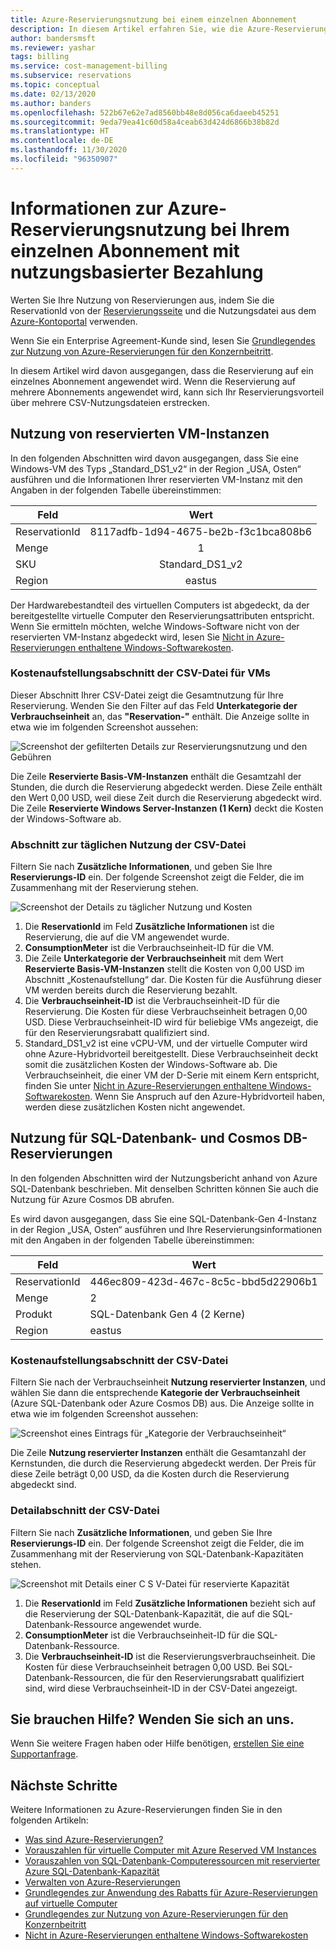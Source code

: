 ```yaml
---
title: Azure-Reservierungsnutzung bei einem einzelnen Abonnement
description: In diesem Artikel erfahren Sie, wie die Azure-Reservierung für Ihr einzelnes Abonnement mit nutzungsbasierter Bezahlung angewendet wird.
author: bandersmsft
ms.reviewer: yashar
tags: billing
ms.service: cost-management-billing
ms.subservice: reservations
ms.topic: conceptual
ms.date: 02/13/2020
ms.author: banders
ms.openlocfilehash: 522b67e62e7ad8560bb48e8d056ca6daeeb45251
ms.sourcegitcommit: 9eda79ea41c60d58a4ceab63d424d6866b38b82d
ms.translationtype: HT
ms.contentlocale: de-DE
ms.lasthandoff: 11/30/2020
ms.locfileid: "96350907"
---
```

# <a name="understand-azure-reservation-usage-for-your-individual-subscription-with-pay-as-you-go-rates-subscription"></a>Informationen zur Azure-Reservierungsnutzung bei Ihrem einzelnen Abonnement mit nutzungsbasierter Bezahlung

Werten Sie Ihre Nutzung von Reservierungen aus, indem Sie die ReservationId von der [Reservierungsseite](https://portal.azure.com/?microsoft_azure_marketplace_ItemHideKey=Reservations&Microsoft_Azure_Reservations=true#blade/Microsoft_Azure_Reservations/ReservationsBrowseBlade) und die Nutzungsdatei aus dem [Azure-Kontoportal](https://account.azure.com) verwenden.

Wenn Sie ein Enterprise Agreement-Kunde sind, lesen Sie [Grundlegendes zur Nutzung von Azure-Reservierungen für den Konzernbeitritt](understand-reserved-instance-usage-ea.md).

In diesem Artikel wird davon ausgegangen, dass die Reservierung auf ein einzelnes Abonnement angewendet wird. Wenn die Reservierung auf mehrere Abonnements angewendet wird, kann sich Ihr Reservierungsvorteil über mehrere CSV-Nutzungsdateien erstrecken.

## <a name="usage-for-reserved-virtual-machine-instances"></a>Nutzung von reservierten VM-Instanzen

In den folgenden Abschnitten wird davon ausgegangen, dass Sie eine Windows-VM des Typs „Standard_DS1_v2“ in der Region „USA, Osten“ ausführen und die Informationen Ihrer reservierten VM-Instanz mit den Angaben in der folgenden Tabelle übereinstimmen:

| Feld | Wert |
|---| :---: |
|ReservationId |8117adfb-1d94-4675-be2b-f3c1bca808b6|
|Menge |1|
|SKU | Standard_DS1_v2|
|Region | eastus |

Der Hardwarebestandteil des virtuellen Computers ist abgedeckt, da der bereitgestellte virtuelle Computer den Reservierungsattributen entspricht. Wenn Sie ermitteln möchten, welche Windows-Software nicht von der reservierten VM-Instanz abgedeckt wird, lesen Sie [Nicht in Azure-Reservierungen enthaltene Windows-Softwarekosten](reserved-instance-windows-software-costs.md).

### <a name="statement-section-of-csv-file-for-vms"></a>Kostenaufstellungsabschnitt der CSV-Datei für VMs

Dieser Abschnitt Ihrer CSV-Datei zeigt die Gesamtnutzung für Ihre Reservierung. Wenden Sie den Filter auf das Feld **Unterkategorie der Verbrauchseinheit** an, das **"Reservation-"** enthält. Die Anzeige sollte in etwa wie im folgenden Screenshot aussehen:

![Screenshot der gefilterten Details zur Reservierungsnutzung und den Gebühren](./media/understand-reserved-instance-usage/billing-payg-reserved-instance-csv-statements.png)

Die Zeile **Reservierte Basis-VM-Instanzen** enthält die Gesamtzahl der Stunden, die durch die Reservierung abgedeckt werden. Diese Zeile enthält den Wert 0,00 USD, weil diese Zeit durch die Reservierung abgedeckt wird. Die Zeile **Reservierte Windows Server-Instanzen (1 Kern)** deckt die Kosten der Windows-Software ab.

### <a name="daily-usage-section-of-csv-file"></a>Abschnitt zur täglichen Nutzung der CSV-Datei

Filtern Sie nach **Zusätzliche Informationen**, und geben Sie Ihre **Reservierungs-ID** ein. Der folgende Screenshot zeigt die Felder, die im Zusammenhang mit der Reservierung stehen.

![Screenshot der Details zu täglicher Nutzung und Kosten](./media/understand-reserved-instance-usage/billing-payg-reserved-instance-csv-details.png)

1. Die **ReservationId** im Feld **Zusätzliche Informationen** ist die Reservierung, die auf die VM angewendet wurde.
2. **ConsumptionMeter** ist die Verbrauchseinheit-ID für die VM.
3. Die Zeile **Unterkategorie der Verbrauchseinheit** mit dem Wert **Reservierte Basis-VM-Instanzen** stellt die Kosten von 0,00 USD im Abschnitt „Kostenaufstellung“ dar. Die Kosten für die Ausführung dieser VM werden bereits durch die Reservierung bezahlt.
4. Die **Verbrauchseinheit-ID** ist die Verbrauchseinheit-ID für die Reservierung. Die Kosten für diese Verbrauchseinheit betragen 0,00 USD. Diese Verbrauchseinheit-ID wird für beliebige VMs angezeigt, die für den Reservierungsrabatt qualifiziert sind.
5. Standard_DS1_v2 ist eine vCPU-VM, und der virtuelle Computer wird ohne Azure-Hybridvorteil bereitgestellt. Diese Verbrauchseinheit deckt somit die zusätzlichen Kosten der Windows-Software ab. Die Verbrauchseinheit, die einer VM der D-Serie mit einem Kern entspricht, finden Sie unter [Nicht in Azure-Reservierungen enthaltene Windows-Softwarekosten](reserved-instance-windows-software-costs.md). Wenn Sie Anspruch auf den Azure-Hybridvorteil haben, werden diese zusätzlichen Kosten nicht angewendet.

## <a name="usage-for-sql-database--cosmos-db-reservations"></a>Nutzung für SQL-Datenbank- und Cosmos DB-Reservierungen

In den folgenden Abschnitten wird der Nutzungsbericht anhand von Azure SQL-Datenbank beschrieben. Mit denselben Schritten können Sie auch die Nutzung für Azure Cosmos DB abrufen.

Es wird davon ausgegangen, dass Sie eine SQL-Datenbank-Gen 4-Instanz in der Region „USA, Osten“ ausführen und Ihre Reservierungsinformationen mit den Angaben in der folgenden Tabelle übereinstimmen:

| Feld | Wert |
|---| --- |
|ReservationId |446ec809-423d-467c-8c5c-bbd5d22906b1|
|Menge |2|
|Produkt| SQL-Datenbank Gen 4 (2 Kerne)|
|Region | eastus |

### <a name="statement-section-of-csv-file"></a>Kostenaufstellungsabschnitt der CSV-Datei

Filtern Sie nach der Verbrauchseinheit **Nutzung reservierter Instanzen**, und wählen Sie dann die entsprechende **Kategorie der Verbrauchseinheit** (Azure SQL-Datenbank oder Azure Cosmos DB) aus. Die Anzeige sollte in etwa wie im folgenden Screenshot aussehen:

![Screenshot eines Eintrags für „Kategorie der Verbrauchseinheit“](./media/understand-reserved-instance-usage/billing-payg-sql-db-reserved-capacity-csv-statements.png)

Die Zeile **Nutzung reservierter Instanzen** enthält die Gesamtanzahl der Kernstunden, die durch die Reservierung abgedeckt werden. Der Preis für diese Zeile beträgt 0,00 USD, da die Kosten durch die Reservierung abgedeckt sind.

### <a name="detail-section-of-csv-file"></a>Detailabschnitt der CSV-Datei

Filtern Sie nach **Zusätzliche Informationen**, und geben Sie Ihre **Reservierungs-ID** ein. Der folgende Screenshot zeigt die Felder, die im Zusammenhang mit der Reservierung von SQL-Datenbank-Kapazitäten stehen.

![Screenshot mit Details einer C S V-Datei für reservierte Kapazität](./media/understand-reserved-instance-usage/billing-payg-sql-db-reserved-capacity-csv-details.png)

1. Die **ReservationId** im Feld **Zusätzliche Informationen** bezieht sich auf die Reservierung der SQL-Datenbank-Kapazität, die auf die SQL-Datenbank-Ressource angewendet wurde.
2. **ConsumptionMeter** ist die Verbrauchseinheit-ID für die SQL-Datenbank-Ressource.
3. Die **Verbrauchseinheit-ID** ist die Reservierungsverbrauchseinheit. Die Kosten für diese Verbrauchseinheit betragen 0,00 USD. Bei SQL-Datenbank-Ressourcen, die für den Reservierungsrabatt qualifiziert sind, wird diese Verbrauchseinheit-ID in der CSV-Datei angezeigt.

## <a name="need-help-contact-us"></a>Sie brauchen Hilfe? Wenden Sie sich an uns.

Wenn Sie weitere Fragen haben oder Hilfe benötigen, [erstellen Sie eine Supportanfrage](https://go.microsoft.com/fwlink/?linkid=2083458).

## <a name="next-steps"></a>Nächste Schritte

Weitere Informationen zu Azure-Reservierungen finden Sie in den folgenden Artikeln:

- [Was sind Azure-Reservierungen?](save-compute-costs-reservations.md)
- [Vorauszahlen für virtuelle Computer mit Azure Reserved VM Instances](../../virtual-machines/prepay-reserved-vm-instances.md)
- [Vorauszahlen von SQL-Datenbank-Computeressourcen mit reservierter Azure SQL-Datenbank-Kapazität](../../azure-sql/database/reserved-capacity-overview.md)
- [Verwalten von Azure-Reservierungen](manage-reserved-vm-instance.md)
- [Grundlegendes zur Anwendung des Rabatts für Azure-Reservierungen auf virtuelle Computer](../manage/understand-vm-reservation-charges.md)
- [Grundlegendes zur Nutzung von Azure-Reservierungen für den Konzernbeitritt](understand-reserved-instance-usage-ea.md)
- [Nicht in Azure-Reservierungen enthaltene Windows-Softwarekosten](reserved-instance-windows-software-costs.md)